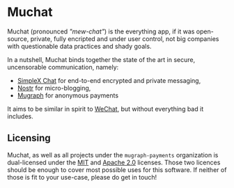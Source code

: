 # Muchat

Muchat (pronounced *"mew-chat"*) is the everything app, if it was open-source, private, fully encripted and under user control, not big companies with questionable data practices and shady goals.

In a nutshell, Muchat binds together the state of the art in secure, uncensorable communication, namely:

- [SimpleX Chat](https://simplex.chat) for end-to-end encrypted and private messaging,
- [Nostr](https://nostr.com) for micro-blogging,
- [Mugraph](https://mugraph.dev) for anonymous payments

It aims to be similar in spirit to [WeChat](https://wechat.com), but without everything bad it includes.

## Licensing

Muchat, as well as all projects under the `mugraph-payments` organization is dual-licensed under the [MIT](./LICENSE) and [Apache 2.0](./LICENSE-APACHE) licenses. Those two licences should be enough to cover most possible uses for this software. If neither of those is fit to your use-case, please do get in touch!
